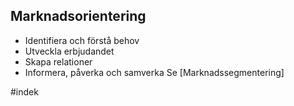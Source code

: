 ## Marknadsorientering
- Identifiera och förstå behov
- Utveckla erbjudandet
- Skapa relationer
- Informera, påverka och samverka
Se [Marknadssegmentering]

#indek 